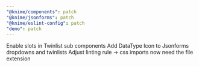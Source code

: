 ```yaml
---
"@knime/components": patch
"@knime/jsonforms": patch
"@knime/eslint-config": patch
"demo": patch
---
```


Enable slots in Twinlist sub components
Add DataType Icon to Jsonforms dropdowns and twinlists
Adjust linting rule -> css imports now need the file extension
